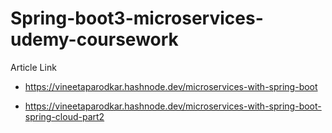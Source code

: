 # Spring-boot3-microservices-udemy-coursework

Article Link 

- https://vineetaparodkar.hashnode.dev/microservices-with-spring-boot

- https://vineetaparodkar.hashnode.dev/microservices-with-spring-boot-spring-cloud-part2
